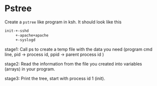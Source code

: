 # Pstree

Create a `pstree` like program in ksh.
It should look like this

```txt
init-+-sshd
     +-apache+apache
     +-syslogd
```

stage1: Call ps to create a temp file with the data you need
(program cmd line, pid -> process id, ppid -> parent process id )

stage2: Read the information from the file you created into variables
(arrays) in your program.

stage3: Print the tree, start with process id 1 (init).
